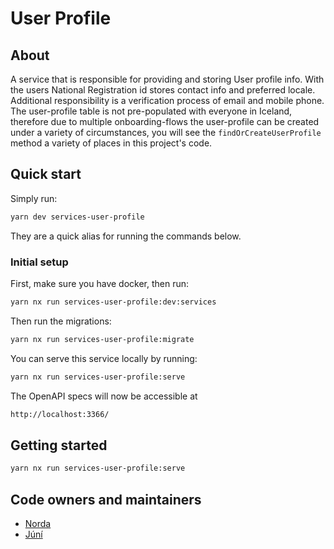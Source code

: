 # User Profile

## About

A service that is responsible for providing and storing User profile info. With
the users National Registration id stores contact info and preferred locale.
Additional responsibility is a verification process of email and mobile phone.
The user-profile table is not pre-populated with everyone in Iceland, therefore
due to multiple onboarding-flows the user-profile can be created under a
variety of circumstances, you will see the `findOrCreateUserProfile` method a
variety of places in this project's code.

## Quick start

Simply run:

```bash
yarn dev services-user-profile
```

They are a quick alias for running the commands below.

### Initial setup

First, make sure you have docker, then run:

```bash
yarn nx run services-user-profile:dev:services
```

Then run the migrations:

```bash
yarn nx run services-user-profile:migrate
```

You can serve this service locally by running:

```bash
yarn nx run services-user-profile:serve
```

The OpenAPI specs will now be accessible at

```bash
http://localhost:3366/
```

## Getting started

```bash
yarn nx run services-user-profile:serve
```

## Code owners and maintainers

- [Norda](https://github.com/orgs/island-is/teams/norda/members)
- [Júní](https://github.com/orgs/island-is/teams/juni/members)
